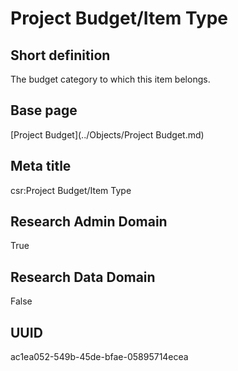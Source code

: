 # Project Budget/Item Type
## Short definition
The budget category to which this item belongs.
## Base page
[Project Budget](../Objects/Project Budget.md)
## Meta title
csr:Project Budget/Item Type
## Research Admin Domain
True
## Research Data Domain
False
## UUID
ac1ea052-549b-45de-bfae-05895714ecea
